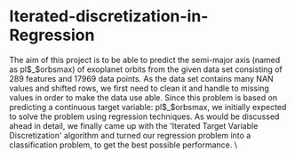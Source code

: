 # Iterated-discretization-in-Regression
The aim of this project is to be able to predict the semi-major axis (named as pl$_$orbsmax) of exoplanet orbits from the given data set consisting of 289 features and 17969 data points. As the data set contains many NAN values and shifted rows, we first need to clean it and handle to missing values in order to make the data use able. Since this problem is based on predicting a continuous target variable: pl$_$orbsmax, we initially expected to solve the problem using regression techniques. As would be discussed ahead in detail, we finally came up with the 'Iterated Target Variable Discretization' algorithm and turned our regression problem into a classification problem, to get the best possible performance. \\
